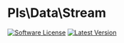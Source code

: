 # Pls\Data\Stream
[![Software License](https://img.shields.io/badge/license-MIT-brightgreen.svg?style=flat-square)](https://github.com/PHP-library-standards/data-stream/blob/master/LICENSE)
[![Latest Version](https://img.shields.io/github/release/PHP-library-standards/stream.svg?style=flat-square)](https://github.com/PHP-library-standards/data-stream/releases)
